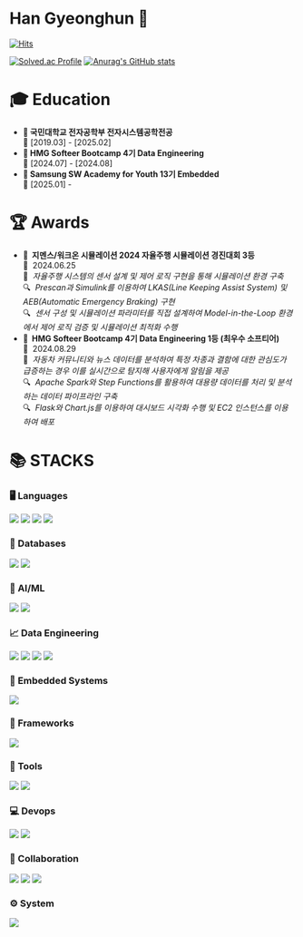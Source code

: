 # Han Gyeonghun 👋

[![Hits](https://hits.seeyoufarm.com/api/count/incr/badge.svg?url=https%3A%2F%2Fgithub.com%2Fgyeongpunch&count_bg=%23C5A16F&title_bg=%23555555&icon=&icon_color=%23E7E7E7&title=hits&edge_flat=false)](https://hits.seeyoufarm.com)

[![Solved.ac Profile](http://mazassumnida.wtf/api/v2/generate_badge?boj=qhrehowl06)](https://solved.ac/qhrehowl06/)
[![Anurag's GitHub stats](https://github-readme-stats.vercel.app/api?username=gyeongpunch&theme=darcula)](https://github.com/anuraghazra/github-readme-stats)

<div>
  <!-- 학사 (Education) -->
  <h1>🎓 Education</h1>
  <ul>
    <li>
      <b>📖 국민대학교 전자공학부 전자시스템공학전공</b>  
      <br>📅 [2019.03] - [2025.02]  
    </li>
    <li>
      <b>📖 HMG Softeer Bootcamp 4기 Data Engineering</b>  
      <br>📅 [2024.07] - [2024.08]  
    </li>
    <li>
      <b>📖 Samsung SW Academy for Youth 13기 Embedded</b>  
      <br>📅 [2025.01] - 
    </li>
  </ul>

  <!-- 수상 경력 (Awards) -->
  <h1>🏆 Awards</h1>
  <ul>
    <li>
      <b>🥉&nbsp;&nbsp;지멘스/워크온 시뮬레이션 2024 자율주행 시뮬레이션 경진대회 3등</b>  
      <br>📅&nbsp;&nbsp;2024.06.25
      <br>📝 &nbsp;<i>자율주행 시스템의 센서 설계 및 제어 로직 구현을 통해 시뮬레이션 환경 구축</i> 
      <br>🔍 &nbsp;<i>Prescan과 Simulink를 이용하여 LKAS(Line Keeping Assist System) 및 AEB(Automatic Emergency Braking) 구현</i>  
      <br>🔍 &nbsp;<i>센서 구성 및 시뮬레이션 파라미터를 직접 설계하여 Model-in-the-Loop 환경에서 제어 로직 검증 및 시뮬레이션 최적화 수행</i>
    </li>
    <li>
      <b>🥇&nbsp;&nbsp;HMG Softeer Bootcamp 4기 Data Engineering 1등 (최우수 소프티어)</b>  
      <br>📅&nbsp;&nbsp;2024.08.29
      <br>📝 &nbsp;<i>자동차 커뮤니티와 뉴스 데이터를 분석하여 특정 차종과 결함에 대한 관심도가 급증하는 경우 이를 실시간으로 탐지해 사용자에게 알림을 제공</i>
      <br>🔍 &nbsp;<i>Apache Spark와 Step Functions를 활용하여 대용량 데이터를 처리 및 분석하는 데이터 파이프라인 구축</i>
      <br>🔍 &nbsp;<i>Flask와 Chart.js를 이용하여 대시보드 시각화 수행 및 EC2 인스턴스를 이용하여 배포</i>
    </li>
  </ul>

  
  
  <h1>📚 STACKS</h1>

  <!-- 언어 (Languages) -->
  <h3>🖥️ Languages</h3>
  <div>
    <img src="https://img.shields.io/badge/c-A8B9CC.svg?style=for-the-badge&logo=c&logoColor=white">
    <img src="https://img.shields.io/badge/c++-00599C.svg?style=for-the-badge&logo=c%2B%2B&logoColor=white">
    <img src="https://img.shields.io/badge/python-3776AB.svg?style=for-the-badge&logo=python&logoColor=white">
    <img src="https://img.shields.io/badge/javascript-F7DF1E.svg?style=for-the-badge&logo=javascript&logoColor=black">
  </div>

  <!-- 데이터베이스 (Databases) -->
  <h3>💾 Databases</h3>
  <div>
    <img src="https://img.shields.io/badge/mysql-4479A1.svg?style=for-the-badge&logo=mysql&logoColor=white">
    <img src="https://img.shields.io/badge/sqlite-003B57.svg?style=for-the-badge&logo=sqlite&logoColor=white">
  </div>

  <!-- AI/ML (AI/ML) -->
  <h3>🤖 AI/ML</h3>
  <div>
    <img src="https://img.shields.io/badge/TensorFlow-FF6F00?style=for-the-badge&logo=tensorflow&logoColor=white">
    <img src="https://img.shields.io/badge/opencv-5C3EE8?style=for-the-badge&logo=opencv&logoColor=white">
  </div>
  
  <!-- 빅데이터 (Big Data) -->
  <h3>📈 Data Engineering</h3>
  <div>
    <img src="https://img.shields.io/badge/pandas-150458?style=for-the-badge&logo=pandas&logoColor=white">
    <img src="https://img.shields.io/badge/Apache%20Hadoop-66CCFF.svg?style=for-the-badge&logo=apachehadoop&logoColor=white">
    <img src="https://img.shields.io/badge/Apache%20Spark-E35B56.svg?style=for-the-badge&logo=apachespark&logoColor=white">
    <img src="https://img.shields.io/badge/Chart.js-FF6384.svg?style=for-the-badge&logo=chartdotjs&logoColor=white">
  </div>

  <!-- 임베디드 시스템 (Embedded Systems) -->
  <h3>🔌 Embedded Systems</h3>
  <div>
    <img src="https://img.shields.io/badge/Arduino-00979D.svg?style=for-the-badge&logo=arduino&logoColor=white">
  </div>
  
  <!-- 프레임워크 (Frameworks) -->
  <h3>🔧 Frameworks</h3>
  <div>
    <img src="https://img.shields.io/badge/flask-000000.svg?style=for-the-badge&logo=flask&logoColor=white">
  </div>

  <!-- 툴 (Tools) -->
  <h3>🔨 Tools</h3>
  <div>
    <img src="https://img.shields.io/badge/MATLAB-0076A8.svg?style=for-the-badge&logo=matlab&logoColor=white">
    <img src="https://img.shields.io/badge/Simulink-00A9E0.svg?style=for-the-badge&logo=simulink&logoColor=white">
  </div>
  
  <!-- 데브옵스 (Devops) -->
  <h3>💻 Devops</h3>
  <div>
    <img src="https://img.shields.io/badge/Docker-2496ED.svg?style=for-the-badge&logo=docker&logoColor=white">
    <img src="https://img.shields.io/badge/amazonaws-FF9900.svg?style=for-the-badge&logo=amazonwebservices&logoColor=white">
  </div>

  <!-- 협업 (Collaboration) -->
  <h3>🤝 Collaboration</h3>
  <div>
    <img src="https://img.shields.io/badge/github-181717.svg?style=for-the-badge&logo=github&logoColor=white">
    <img src="https://img.shields.io/badge/git-F05032.svg?style=for-the-badge&logo=git&logoColor=white">
    <img src="https://img.shields.io/badge/Notion-000000.svg?style=for-the-badge&logo=notion&logoColor=white">
  </div>

  <!-- 시스템 (System) -->
  <h3>⚙️ System</h3>
  <div>
    <img src="https://img.shields.io/badge/linux-FCC624.svg?style=for-the-badge&logo=linux&logoColor=black">
  </div>
</div>
